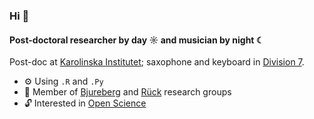 ### Hi 👋

#### Post-doctoral researcher by day ☼ and musician by night ☾

Post-doc at [Karolinska Institutet](https://ki.se/en/people/oskar-flygare); saxophone and keyboard in [Division 7](https://division7band.com).

- ⚙️ Using `.R` and `.Py`
- 👥 Member of [Bjureberg](https://github.com/bjureberg-lab) and [Rück](https://github.com/Rucklab) research groups
- 🔓 Interested in [Open Science](https://osf.io/mhm6x/)

